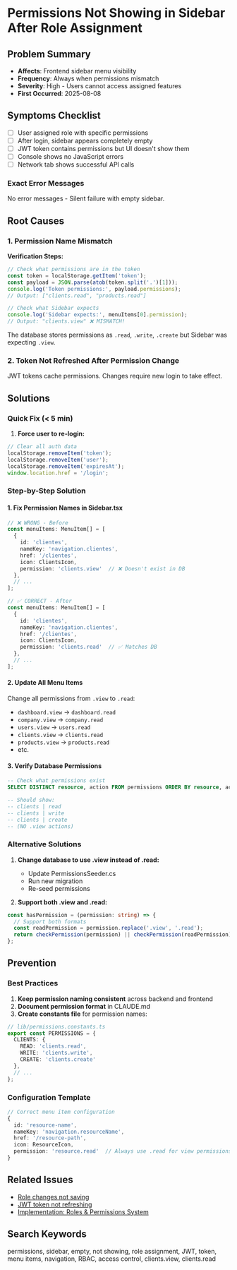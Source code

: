 # Permissions Not Showing in Sidebar After Role Assignment

## Problem Summary
- **Affects**: Frontend sidebar menu visibility
- **Frequency**: Always when permissions mismatch
- **Severity**: High - Users cannot access assigned features
- **First Occurred**: 2025-08-08

## Symptoms Checklist
- [ ] User assigned role with specific permissions
- [ ] After login, sidebar appears completely empty
- [ ] JWT token contains permissions but UI doesn't show them
- [ ] Console shows no JavaScript errors
- [ ] Network tab shows successful API calls

### Exact Error Messages
No error messages - Silent failure with empty sidebar.

## Root Causes

### 1. Permission Name Mismatch
**Verification Steps:**
```javascript
// Check what permissions are in the token
const token = localStorage.getItem('token');
const payload = JSON.parse(atob(token.split('.')[1]));
console.log('Token permissions:', payload.permissions);
// Output: ["clients.read", "products.read"]

// Check what Sidebar expects
console.log('Sidebar expects:', menuItems[0].permission);
// Output: "clients.view" ❌ MISMATCH!
```

The database stores permissions as `.read`, `.write`, `.create` but Sidebar was expecting `.view`.

### 2. Token Not Refreshed After Permission Change
JWT tokens cache permissions. Changes require new login to take effect.

## Solutions

### Quick Fix (< 5 min)
1. **Force user to re-login:**
```javascript
// Clear all auth data
localStorage.removeItem('token');
localStorage.removeItem('user');
localStorage.removeItem('expiresAt');
window.location.href = '/login';
```

### Step-by-Step Solution

#### 1. Fix Permission Names in Sidebar.tsx
```typescript
// ❌ WRONG - Before
const menuItems: MenuItem[] = [
  {
    id: 'clientes',
    nameKey: 'navigation.clientes',
    href: '/clientes',
    icon: ClientsIcon,
    permission: 'clients.view'  // ❌ Doesn't exist in DB
  },
  // ...
];

// ✅ CORRECT - After
const menuItems: MenuItem[] = [
  {
    id: 'clientes',
    nameKey: 'navigation.clientes',
    href: '/clientes',
    icon: ClientsIcon,
    permission: 'clients.read'  // ✅ Matches DB
  },
  // ...
];
```

#### 2. Update All Menu Items
Change all permissions from `.view` to `.read`:
- `dashboard.view` → `dashboard.read`
- `company.view` → `company.read`
- `users.view` → `users.read`
- `clients.view` → `clients.read`
- `products.view` → `products.read`
- etc.

#### 3. Verify Database Permissions
```sql
-- Check what permissions exist
SELECT DISTINCT resource, action FROM permissions ORDER BY resource, action;

-- Should show:
-- clients | read
-- clients | write
-- clients | create
-- (NO .view actions)
```

### Alternative Solutions
1. **Change database to use .view instead of .read:**
   - Update PermissionsSeeder.cs
   - Run new migration
   - Re-seed permissions

2. **Support both .view and .read:**
```typescript
const hasPermission = (permission: string) => {
  // Support both formats
  const readPermission = permission.replace('.view', '.read');
  return checkPermission(permission) || checkPermission(readPermission);
};
```

## Prevention

### Best Practices
1. **Keep permission naming consistent** across backend and frontend
2. **Document permission format** in CLAUDE.md
3. **Create constants file** for permission names:
```typescript
// lib/permissions.constants.ts
export const PERMISSIONS = {
  CLIENTS: {
    READ: 'clients.read',
    WRITE: 'clients.write',
    CREATE: 'clients.create'
  },
  // ...
};
```

### Configuration Template
```typescript
// Correct menu item configuration
{
  id: 'resource-name',
  nameKey: 'navigation.resourceName',
  href: '/resource-path',
  icon: ResourceIcon,
  permission: 'resource.read'  // Always use .read for view permissions
}
```

## Related Issues
- [Role changes not saving](./auth-07-role-update-fails.md)
- [JWT token not refreshing](./auth-08-jwt-refresh-issues.md)
- [Implementation: Roles & Permissions System](/docs/implementations/auth/2025-08-roles-permissions-system.md)

## Search Keywords
permissions, sidebar, empty, not showing, role assignment, JWT, token, menu items, navigation, RBAC, access control, clients.view, clients.read